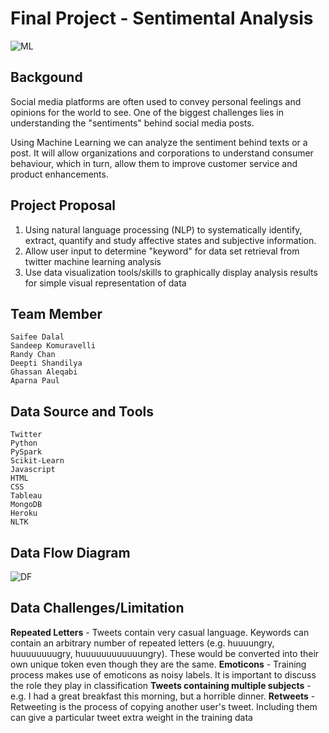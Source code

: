 # Final Project - Sentimental Analysis
![ML](https://user-images.githubusercontent.com/37318055/48816762-0f2e9600-ed09-11e8-8472-6cb9aff2e7a8.jpg)

## Backgound
Social media platforms are often used to convey personal feelings and opinions for the world to see. One of the biggest challenges       lies in understanding the "sentiments" behind social media posts.

Using Machine Learning we can analyze the sentiment behind texts or a post. It will allow organizations and corporations to             understand   consumer behaviour, which in turn, allow them to improve customer service and product enhancements. 

## Project Proposal
1) Using natural language processing (NLP) to systematically identify, extract, quantify and study affective states and subjective       information.
2) Allow user input to determine "keyword" for data set retrieval from twitter machine learning analysis
3) Use data visualization tools/skills to graphically display analysis results for simple visual representation of data 

## Team Member
    Saifee Dalal
    Sandeep Komuravelli
    Randy Chan
    Deepti Shandilya
    Ghassan Aleqabi
    Aparna Paul


## Data Source and Tools
    Twitter
    Python
    PySpark
    Scikit-Learn
    Javascript 
    HTML
    CSS
    Tableau
    MongoDB
    Heroku
    NLTK


## Data Flow Diagram
![DF](https://user-images.githubusercontent.com/37318055/49124828-7a391900-f283-11e8-8a91-46eb0bccb659.PNG)


## Data Challenges/Limitation
<b>Repeated Letters</b> - Tweets contain very casual language. Keywords can contain an arbitrary number of repeated letters (e.g. huuuungry, huuuuuuuugry, huuuuuuuuuuuungry). These would be converted into their own unique token even though they are the same.
<b>Emoticons</b> - Training process makes use of emoticons as noisy labels. It is important to discuss the role they play in classification
<b>Tweets containing multiple subjects</b> - e.g. I had a great breakfast this morning, but a horrible dinner.
<b>Retweets</b> - Retweeting is the process of copying another user's tweet. Including them can give a particular tweet extra weight in the training data


